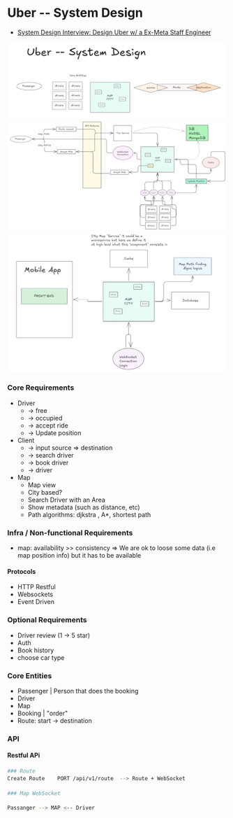 Uber -- System Design
=============================

* [System Design Interview: Design Uber w/ a Ex-Meta Staff Engineer](https://www.youtube.com/watch?v=lsKU38RKQSo)

![uber-design-1](uber-design-1.png)
![uber-design-2](uber-design-2.png)
![uber-design-3](uber-design-3.png)


### Core Requirements

* Driver 
    * -> free
    * -> occupied
    * -> accept ride
    * -> Update position
* Client
    * -> input source => destination
    * -> search driver
    * -> book driver
    * -> driver
* Map
    * Map view
    * City based?
    * Search Driver with an Area
    * Show metadata (such as distance, etc) 
    * Path algorithms: djkstra , A*, shortest path

### Infra / Non-functional Requirements

* map: availability >> consistency => We are ok to loose some data (i.e map position info) but it has to be available

#### Protocols

* HTTP Restful
* Websockets
* Event Driven


### Optional Requirements

* Driver review (1 -> 5 star)
* Auth
* Book history
* choose car type

### Core Entities

* Passenger | Person that does the booking
* Driver
* Map
* Booking | "order" 
* Route: start -> destination


### API

#### Restful APi

```bash
### Route
Create Route    PORT /api/v1/route  --> Route + WebSocket

### Map WebSocket

Passanger --> MAP <-- Driver
```
